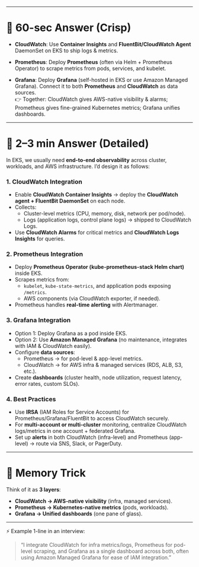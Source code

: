 
---

# 🔹 **60-sec Answer (Crisp)**

- **CloudWatch**: Use **Container Insights** and **FluentBit/CloudWatch Agent** DaemonSet on EKS to ship logs & metrics.
    
- **Prometheus**: Deploy **Prometheus** (often via Helm + Prometheus Operator) to scrape metrics from pods, services, and kubelet.
    
- **Grafana**: Deploy **Grafana** (self-hosted in EKS or use Amazon Managed Grafana). Connect it to both **Prometheus** and **CloudWatch** as data sources.  
    👉 Together: CloudWatch gives AWS-native visibility & alarms; Prometheus gives fine-grained Kubernetes metrics; Grafana unifies dashboards.
    

---

# 🔹 **2–3 min Answer (Detailed)**

In EKS, we usually need **end-to-end observability** across cluster, workloads, and AWS infrastructure. I’d design it as follows:

### 1. **CloudWatch Integration**

- Enable **CloudWatch Container Insights** → deploy the **CloudWatch agent + FluentBit DaemonSet** on each node.
- Collects:
    - Cluster-level metrics (CPU, memory, disk, network per pod/node).
    - Logs (application logs, control plane logs) → shipped to CloudWatch Logs.
- Use **CloudWatch Alarms** for critical metrics and **CloudWatch Logs Insights** for queries.

### 2. **Prometheus Integration**

- Deploy **Prometheus Operator (kube-prometheus-stack Helm chart)** inside EKS.
- Scrapes metrics from:
    - `kubelet`, `kube-state-metrics`, and application pods exposing `/metrics`.    
    - AWS components (via CloudWatch exporter, if needed).    
- Prometheus handles **real-time alerting** with Alertmanager.

### 3. **Grafana Integration**
- Option 1: Deploy Grafana as a pod inside EKS.
- Option 2: Use **Amazon Managed Grafana** (no maintenance, integrates with IAM & CloudWatch easily).
- Configure **data sources**:
    - Prometheus → for pod-level & app-level metrics.   
    - CloudWatch → for AWS infra & managed services (RDS, ALB, S3, etc.).    
- Create **dashboards** (cluster health, node utilization, request latency, error rates, custom SLOs).
### 4. **Best Practices**

- Use **IRSA** (IAM Roles for Service Accounts) for Prometheus/Grafana/FluentBit to access CloudWatch securely.
- For **multi-account or multi-cluster** monitoring, centralize CloudWatch logs/metrics in one account + federated Grafana.
- Set up **alerts** in both CloudWatch (infra-level) and Prometheus (app-level) → route via SNS, Slack, or PagerDuty.
    

---

# 🔑 **Memory Trick**

Think of it as **3 layers**:
- **CloudWatch → AWS-native visibility** (infra, managed services).
- **Prometheus → Kubernetes-native metrics** (pods, workloads).
- **Grafana → Unified dashboards** (one pane of glass).
    

---

⚡ Example 1-line in an interview:

> “I integrate CloudWatch for infra metrics/logs, Prometheus for pod-level scraping, and Grafana as a single dashboard across both, often using Amazon Managed Grafana for ease of IAM integration.”